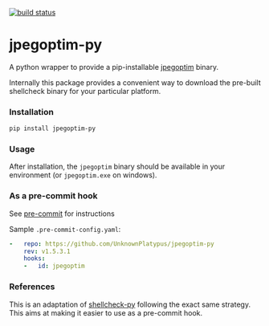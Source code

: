 [![build status](https://github.com/UnknownPlatypus/jpegoptim-py/actions/workflows/main.yml/badge.svg)](https://github.com/UnknownPlatypus/jpegoptim-py/actions/workflows/main.yml)
<!-- [![pre-commit.ci status](https://results.pre-commit.ci/badge/github/shellcheck-py/shellcheck-py/main.svg)](https://results.pre-commit.ci/latest/github/shellcheck-py/shellcheck-py/main) -->

# jpegoptim-py

A python wrapper to provide a pip-installable [jpegoptim](https://github.com/tjko/jpegoptim) binary.

Internally this package provides a convenient way to download the pre-built
shellcheck binary for your particular platform.

### Installation

```bash
pip install jpegoptim-py
```

### Usage

After installation, the `jpegoptim` binary should be available in your
environment (or `jpegoptim.exe` on windows).

### As a pre-commit hook

See [pre-commit](https://pre-commit.com) for instructions

Sample `.pre-commit-config.yaml`:

```yaml
-   repo: https://github.com/UnknownPlatypus/jpegoptim-py
    rev: v1.5.3.1
    hooks:
    -   id: jpegoptim
```

### References

This is an adaptation of [shellcheck-py](https://github.com/shellcheck-py/shellcheck-py) following the exact same strategy. 
This aims at making it easier to use as a pre-commit hook.